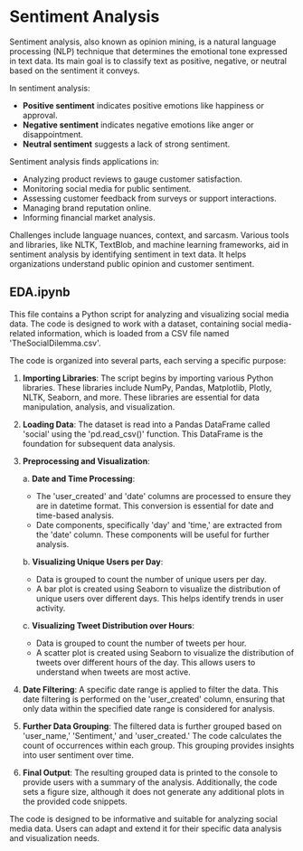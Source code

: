 # Sentiment Analysis

Sentiment analysis, also known as opinion mining, is a natural language processing (NLP) technique that determines the emotional tone expressed in text data. Its main goal is to classify text as positive, negative, or neutral based on the sentiment it conveys.

In sentiment analysis:

- **Positive sentiment** indicates positive emotions like happiness or approval.
- **Negative sentiment** indicates negative emotions like anger or disappointment.
- **Neutral sentiment** suggests a lack of strong sentiment.

Sentiment analysis finds applications in:

- Analyzing product reviews to gauge customer satisfaction.
- Monitoring social media for public sentiment.
- Assessing customer feedback from surveys or support interactions.
- Managing brand reputation online.
- Informing financial market analysis.

Challenges include language nuances, context, and sarcasm. Various tools and libraries, like NLTK, TextBlob, and machine learning frameworks, aid in sentiment analysis by identifying sentiment in text data. It helps organizations understand public opinion and customer sentiment.

## EDA.ipynb

This file contains a Python script for analyzing and visualizing social media data. The code is designed to work with a dataset, containing social media-related information, which is loaded from a CSV file named 'TheSocialDilemma.csv'.

The code is organized into several parts, each serving a specific purpose:

1. **Importing Libraries**: The script begins by importing various Python libraries. These libraries include NumPy, Pandas, Matplotlib, Plotly, NLTK, Seaborn, and more. These libraries are essential for data manipulation, analysis, and visualization.

2. **Loading Data**: The dataset is read into a Pandas DataFrame called 'social' using the 'pd.read_csv()' function. This DataFrame is the foundation for subsequent data analysis.

3. **Preprocessing and Visualization**:
   
   a. **Date and Time Processing**:
      - The 'user_created' and 'date' columns are processed to ensure they are in datetime format. This conversion is essential for date and time-based analysis.
      - Date components, specifically 'day' and 'time,' are extracted from the 'date' column. These components will be useful for further analysis.

   b. **Visualizing Unique Users per Day**:
      - Data is grouped to count the number of unique users per day.
      - A bar plot is created using Seaborn to visualize the distribution of unique users over different days. This helps identify trends in user activity.

   c. **Visualizing Tweet Distribution over Hours**:
      - Data is grouped to count the number of tweets per hour.
      - A scatter plot is created using Seaborn to visualize the distribution of tweets over different hours of the day. This allows users to understand when tweets are most active.

4. **Date Filtering**: A specific date range is applied to filter the data. This date filtering is performed on the 'user_created' column, ensuring that only data within the specified date range is considered for analysis.

5. **Further Data Grouping**: The filtered data is further grouped based on 'user_name,' 'Sentiment,' and 'user_created.' The code calculates the count of occurrences within each group. This grouping provides insights into user sentiment over time.

6. **Final Output**: The resulting grouped data is printed to the console to provide users with a summary of the analysis. Additionally, the code sets a figure size, although it does not generate any additional plots in the provided code snippets.

The code is designed to be informative and suitable for analyzing social media data. Users can adapt and extend it for their specific data analysis and visualization needs.
